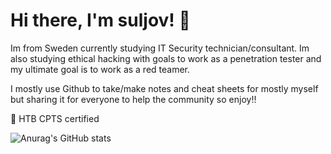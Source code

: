 # Hi there, I'm suljov! 👋
Im from Sweden currently studying IT Security technician/consultant.
Im also studying ethical hacking with goals to work as a penetration tester and my ultimate goal is to work as a red teamer. 

I mostly use Github to take/make notes and cheat sheets for mostly myself but sharing it for everyone to help the community so enjoy!! 

💎 HTB CPTS certified

![Anurag's GitHub stats](https://github-readme-stats.vercel.app/api?username=suljov&show_icons=true&theme=dracula)


